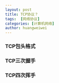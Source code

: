 ```yaml
---
layout: post
title: TCP协议？
tags:  [网络协议]
categories: [计算机网络]
author: huangweiwei
---
```


### TCP包头格式

### TCP三次握手

### TCP四次挥手
